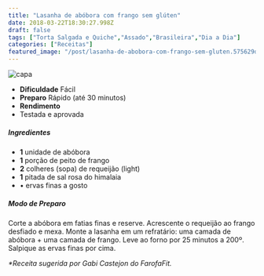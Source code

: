 ```yaml
---
title: "Lasanha de abóbora com frango sem glúten"
date: 2018-03-22T18:30:27.998Z
draft: false
tags: ["Torta Salgada e Quiche","Assado","Brasileira","Dia a Dia"]
categories: ["Receitas"]
featured_image: "/post/lasanha-de-abobora-com-frango-sem-gluten.575629d6.jpg"
---
```


![capa](/post/lasanha-de-abobora-com-frango-sem-gluten.575629d6.jpg)

*   **Dificuldade** Fácil
*   **Preparo** Rápido (até 30 minutos)
*   **Rendimento**
*   Testada e aprovada
    

##### Ingredientes

*   **1** unidade de abóbora
*   **1** porção de peito de frango
*   **2** colheres (sopa) de requeijão (light)
*   **1** pitada de sal rosa do himalaia
*   • ervas finas a gosto

##### Modo de Preparo

Corte a abóbora em fatias finas e reserve. Acrescente o requeijão ao frango desfiado e mexa. Monte a lasanha em um refratário: uma camada de abóbora + uma camada de frango. Leve ao forno por 25 minutos a 200º. Salpique as ervas finas por cima.

_*Receita sugerida por Gabi Castejon do FarofaFit._

